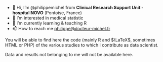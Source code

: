 - 👋 Hi, I’m @philippemichel from  **Clinical Research Support Unit - hospital NOVO** (Pontoise, France)
- 👀 I’m interested in medical statistic
- 🌱 I’m currently learning & teaching R
- 📫 How to reach me <philippe@docteur-michel.fr>

You will be able to find here the code (mainly R and $\LaTeX$, sometimes HTML or PHP) of the various studies to which I contribute as data scientist. 

Data and results not belonging to me will not be available here. 

<!---
philippemichel/philippemichel is a ✨ special ✨ repository because its `README.md` (this file) appears on your GitHub profile.
You can click the Preview link to take a look at your changes.
--->

